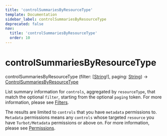 ```yaml
---
title: 'controlSummariesByResourceType'
template: Documentation
sidebar_label: controlSummariesByResourceType
deprecated: false
nav:
  title: 'controlSummariesByResourceType'
  order: 10
---
```


# controlSummariesByResourceType

<div className="pb-4 font-roboto-slab text-lg"><span className="font-bold">controlSummariesByResourceType</span> <span style={{'fontWeight':400,'fontSize':'0.85em'}}>(filter: [<a href="/guardrails/docs/reference/graphql/scalar/String">String</a>!], paging: <a href="/guardrails/docs/reference/graphql/scalar/String">String</a>) &rarr; <a href="/guardrails/docs/reference/graphql/object/ControlSummariesByResourceType">ControlSummariesByResourceType</a></span>
</div>



List summary information for `controls`, aggregated by `resourceType`, that match the optional `filter`, starting from the optional `paging` token. For more information, please see [Filters](https://turbot.com/guardrails/docs/reference/filter).

The results are limited to `controls` that you have `metadata` permissions to. `Metadata` permissions means any `controls` whose targeted `resource` you have `Turbot/Metadata` permissions or above on. For more information, please see [Permissions](https://turbot.com/guardrails/docs/concepts/iam/permissions).